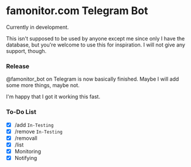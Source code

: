 # famonitor.com Telegram Bot
Currently in development. 

This isn't supposed to be used by anyone except me since only I have the database, 
but you're welcome to use this for inspiration. I will not give any support, though.

### Release

@famonitor_bot on Telegram is now basically finished. 
Maybe I will add some more things, maybe not. 

I'm happy that I got it working this fast.

### To-Do List

- [x] /add `In-Testing`
- [X] /remove `In-Testing`
- [x] /removall
- [x] /list
- [x] Monitoring
- [x] Notifying